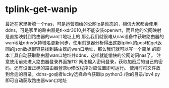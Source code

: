 # tplink-get-wanip
最近在家里折腾一个nas，可是运营商给的公网ip是动态的，相信大家都会使用ddns，可是家里的路由器是tl-xdr3010,并不能安装openwrt，而且他的公网映射是直接映射到路由器的wan口地址上的
那么我们就很难从nas设备中获取路由器的wan地址ddns保持域名更新同步，使用浏览器分析得出这款tplink的post和get返回的json数据很容易找到路由器的wan口地址，那么我们就可以写一个简单
的脚本工具自动获取路由器wan口地址并ddns，这样就能愉快的公网访问nas了。
注意使用前先进入路由器登录界面按f12 网络输入密码登录，获取加密后的自己的密码，还有设置正确的路由器登录ip修改程序对应位置即可运行。
使用时将文件放到合适的目录，ddns-go或者lucky选择命令获取ip python3 /你的目录/ipv4.py即可自动获取路由器wan口地址
